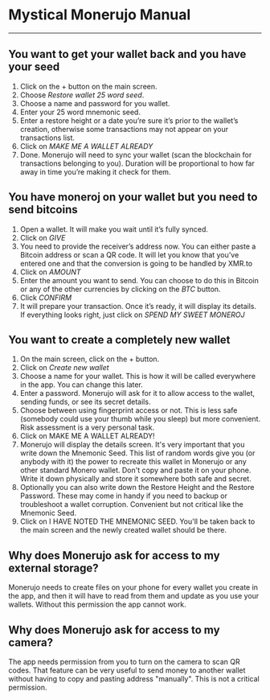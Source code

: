 # Mystical Monerujo Manual

---

## You want to get your wallet back and you have your seed

1. Click on the + button on the main screen.
2. Choose *Restore wallet 25 word seed*.
3. Choose a name and password for you wallet.
4. Enter your 25 word mnemonic seed.
5. Enter a restore height or a date you’re sure it’s prior to the wallet’s creation, otherwise some transactions may not appear on your transactions list.
6. Click on *MAKE ME A WALLET ALREADY*
7. Done. Monerujo will need to sync your wallet (scan the blockchain for transactions belonging to you). Duration will be proportional to how far away in time you’re making it check for them.

## You have moneroj on your wallet but you need to send bitcoins

1. Open a wallet. It will make you wait until it’s fully synced.
2. Click on *GIVE*
3. You need to provide the receiver’s address now. You can either paste a Bitcoin address or scan a QR code. It will let you know that you’ve entered one and that the conversion is going to be handled by XMR.to
4. Click on *AMOUNT*
5. Enter the amount you want to send. You can choose to do this in Bitcoin or any of the other currencies by clicking on the *BTC* button.
6. Click *CONFIRM*
7. It will prepare your transaction. Once it’s ready, it will display its details. If everything looks right, just click on *SPEND MY SWEET MONEROJ*

## You want to create a completely new wallet

1. On the main screen, click on the + button.
2. Click on *Create new wallet*
3. Choose a name for your wallet. This is how it will be called everywhere in the app. You can change this later.
4. Enter a password. Monerujo will ask for it to allow access to the wallet, sending funds, or see its secret details.
5. Choose between using fingerprint access or not. This is less safe (somebody could use your thumb while you sleep) but more convenient. Risk assessment is a very personal task.
6. Click on MAKE ME A WALLET ALREADY!
7. Monerujo will display the details screen. It's very important that you write down the Mnemonic Seed. This list of random words give you (or anybody with it) the power to recreate this wallet in Monerujo or any other standard Monero wallet. Don't copy and paste it on your phone. Write it down physically and store it somewhere both safe and secret.
8. Optionally you can also write down the Restore Height and the Restore Password. These may come in handy if you need to backup or troubleshoot a wallet corruption. Convenient but not critical like the Mnemonic Seed.
9. Click on I HAVE NOTED THE MNEMONIC SEED. You'll be taken back to the main screen and the newly created wallet should be there. 

## Why does Monerujo ask for access to my external storage?

Monerujo needs to create files on your phone for every wallet you create in the app, and then it will have to read from them and update as you use your wallets. Without this permission the app cannot work.

## Why does Monerujo ask for access to my camera?

The app needs permission from you to turn on the camera to scan QR codes. That feature can be very useful to send money to another wallet without having to copy and pasting address "manually". This is not a critical permission.
